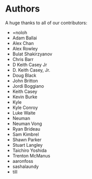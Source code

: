 Authors
=======

A huge thanks to all of our contributors:


- =noloh 
- Adam Ballai 
- Alex Chan 
- Alex Rowley 
- Bulat Shakirzyanov 
- Chris Barr 
- D Keith Casey Jr 
- D. Keith Casey, Jr. 
- Doug Black 
- John Britton 
- Jordi Boggiano 
- Keith Casey 
- Kevin Burke 
- Kyle 
- Kyle Conroy 
- Luke Waite 
- Neuman 
- Neuman Vong 
- Ryan Brideau 
- Sam Kimbrel 
- Shawn Parker 
- Stuart Langley 
- Taichiro Yoshida 
- Trenton McManus 
- aaronfoss 
- sashalaundy 
- till 
